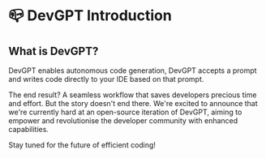 # 📪 DevGPT Introduction

## What is DevGPT?

DevGPT enables autonomous code generation, DevGPT accepts a prompt and writes code directly to your IDE based on that prompt.



The end result? A seamless workflow that saves developers precious time and effort. But the story doesn't end there. We're excited to announce that we're currently hard at an open-source iteration of DevGPT, aiming to empower and revolutionise the developer community with enhanced capabilities.

Stay tuned for the future of efficient coding!
